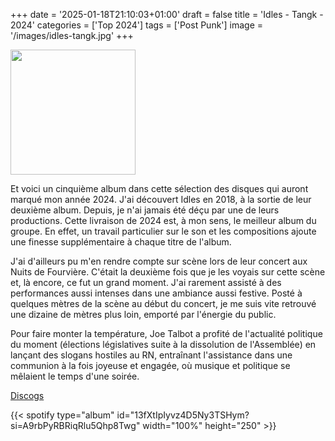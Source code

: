 +++
date = '2025-01-18T21:10:03+01:00'
draft = false
title = 'Idles  - Tangk - 2024'
categories = ['Top 2024']
tags = ['Post Punk']
image = '/images/idles-tangk.jpg'
+++

<img src="/images/idles-tangk.jpg" width="200"/>

Et voici un cinquième album dans cette sélection des disques qui auront marqué mon année 2024. J'ai découvert Idles en 2018, à la sortie de leur deuxième album. Depuis, je n'ai jamais été déçu par une de leurs productions. Cette livraison de 2024 est, à mon sens, le meilleur album du groupe. En effet, un travail particulier sur le son et les compositions ajoute une finesse supplémentaire à chaque titre de l'album.

J'ai d'ailleurs pu m'en rendre compte sur scène lors de leur concert aux Nuits de Fourvière. C'était la deuxième fois que je les voyais sur cette scène et, là encore, ce fut un grand moment. J'ai rarement assisté à des performances aussi intenses dans une ambiance aussi festive. Posté à quelques mètres de la scène au début du concert, je me suis vite retrouvé une dizaine de mètres plus loin, emporté par l'énergie du public.

Pour faire monter la température, Joe Talbot a profité de l'actualité politique du moment (élections législatives suite à la dissolution de l'Assemblée) en lançant des slogans hostiles au RN, entraînant l'assistance dans une communion à la fois joyeuse et engagée, où musique et politique se mêlaient le temps d'une soirée.

[Discogs](https://www.discogs.com/fr/master/3396403-Idles-Tangk)

{{< spotify type="album" id="13fXtIpIyvz4D5Ny3TSHym?si=A9rbPyRBRiqRlu5Qhp8Twg" width="100%" height="250" >}}
